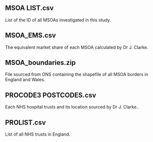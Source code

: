 ## MSOA LIST.csv
List of the ID of all MSOAs investigated in this study. 

## MSOA_EMS.csv
The equivalent market share of each MSOA calculated by Dr J. Clarke.

## MSOA_boundaries.zip
File sourced from ONS containing the shapefile of all MSOA borders in England and Wales.

## PROCODE3 POSTCODES.csv
Each NHS hospital trusts and its location sourced by Dr J. Clarke..

## PROLIST.csv
List of all NHS trusts in England. 
